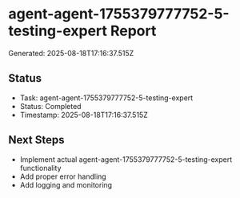 # agent-agent-1755379777752-5-testing-expert Report

Generated: 2025-08-18T17:16:37.515Z

## Status
- Task: agent-agent-1755379777752-5-testing-expert
- Status: Completed
- Timestamp: 2025-08-18T17:16:37.515Z

## Next Steps
- Implement actual agent-agent-1755379777752-5-testing-expert functionality
- Add proper error handling
- Add logging and monitoring
